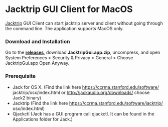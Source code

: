 # Jacktrip GUI Client for MacOS
[Jacktrip](https://github.com/jcacerec/jacktrip) GUI Client can start jacktrip server and client without going through the command line. 
The application supports MacOS only. 

### Download and Installation
Go to the <b>[releases](https://github.com/unimelb-networkedsociety/jacktrip-gui/releases/tag/v1.0-alpha)</b>, download  <b>JacktripGui.app.zip</b>, uncompress, and open System Preferences > Security & Privacy > General > Choose JacktripGui.app Open Anyway.

### Prerequisite
- Jack for OS X. (Find the link here https://ccrma.stanford.edu/software/ jacktrip/osx/index.html or http://jackaudio.org/downloads/ choose Jack2 binary)
- Jacktrip (Find the link here https://ccrma.stanford.edu/software/jacktrip/ osx/index.html)
- Qjackctl (Jack has a GUI program call qjackctl. It can be found in the Applications folder for Jack.)
